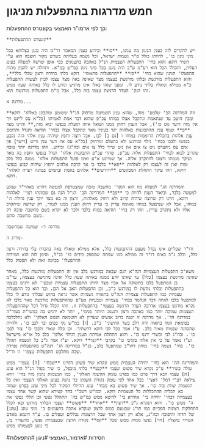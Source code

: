 # חמש מדרגות בהתפעלות מניגון
כך לפי אדמו"ר האמצעי בקונטרס ההתפעלות:

	**קונטרס ההתפעלות**

	ויש להקדים לזה בענין הניגון מה ענינו, **סו** וכידוע בענין המאמר דר"מ היה מנגן בצלותא בכל מיני ניגון כו', להיותו כולל ס"ר נשמות ישראל, וכל נשמה בעלותה בשרש מקור חוצבה הוא ע"י השיר דוקא והוא בחי' התפעלות העצמית הנ"ל באהבה בתענוגים כפי אופן שרשה למעלה בעונג העליון, והכולל הכל הוא רע"מ ע"כ היה מנגן בכל מיני ניגון כמ"ש במ"א. ותחלה יש להבין מהות התפעלו' הניגון שהוא בחי' **סז** **התפעלות פתאומי' דוקא בלתי בחירה ורצון שכלי כלל**, והוא התפעלות מורגשת ובלתי מורגשת בעצמו מצד שאינה באה מצד עצמו לכוין לעשות התפעלות כ"א ממילא ומאליו בלתי נודע לו. ומפני שזהו כאלו אינו מרגיש ונודע לו כלל באותה שעה ממש זהו הנק' העדר הרגשת עצמו בזה כלל, אבל מ"מ התפעלות מורגשת הוא.

	מדרגה א...

	**וזה המדרגה הב' שלמע' מזה, שהוא ענין השמיעה מרחוק הנ"ל ששומע ומתבונן באלהו' דוקא ומבין היטב עד שנתאמת ונתקבל אצלו במוחו עכ"פ שהוא דבר אמת לאמיתו (בל"א עס לייגט זיך אין מוח זייער גוט כו'), אבל הענין רחוק ממנו ושואל איזה תועלת בנפשו יבוא מזה,** והיינו מצד **פ** שגוף ענין ההתבוננות באלהות יקר בעיניו מאד ונתקבל אצלו בבחי' הודאה ותגדל ותרומם ענין אלהות בתכלית הרוממות במוחו ו [גם ב] לבו, אבל רוצה וחפץ שיהיה ענין אלהי הזה נקבע בנפשו ולבבו בבחי' גילוי ומורגש ולא בהעלם ומרחוק (בל"א עס איז דער ענין ווייט [זייער] פון אים עס גיהערט ניט צו אים און ניט שייך כלל צו אים וכה"ג) וכידוע. וזהו מדרגה יותר טובה שקרוב לבוא לבחי' התפעלות אלוה עכ"פ, שהרי עכ"פ התבוננות אלהו' תגדל בנפשו וחפץ בה מאד ועיקר מגמתו ורצונו להתקרב אליה. אך שמייגע א"ע ואינו פועל התפעלות אלהו' ממנה כלל בלב ומוח ואין זה לעצמו רק לאלהות **פא** בלבד כי אך קרבת אלהים יחפוץ שיהיה קבוע בנפשו דוקא, וזהו עיקר התחלת המבקשים **ודורשים** אלהים באמת ובתמים בכוונה רצויה לאלהו' דוקא.

	והמדרגה הג' למעלה מזו הוא הנקר' מחשבה טובה שמצטרפת למעשה דהיינו באהוי"ר שנוגע למעשה בלבד, וביאור הענין להיות כי **פב** המדריגה הב' הנ"ל הנה גם שכוונתו רצוי' לאלהות דוקא, היינו רק שרוצה שיהיה קרוב ולא רחוק מאלהות, ורצון זה בא מצד יוקר ענין גדולת ה' במוחו, אבל לא שנתפעל במוחו מאומה עדיין כי עדיין רחוק הענין ממנו לגמרי, רק שרוצה שיתקרב אליו ולא נתקרב עדיין. וזהו רק בחי' הודאה במוח בלבד ולכך לא יקרא בשם מחשבה טובה רק בשם מחשבה סתם.

	מדרגה ד- שמיעה שמחשבה

	מדרג ה-

	ודו"ר שכליים אינו נבדל מעצם ההתבוננות כלל, אלא ממילא ומאליו באה בהכרח בלי בחירה ורצון כלל, ובלב ג"כ באים דו"ר זה ממילא כמו שמחה שמספק בידים כו' כנ"ל, וסימן לזה הוא תמידות ההתפעלו' בכוונה זאת ולא תפסוק כלל

	משא"כ התפעלות העצמיות דנה"א הגם שבאה במורגש בלב אין זה התפעלות מורגשת כלל, מאחר שאינה מורגשת בעצמו [כלל] עד שאינו יודע ממנה באותה שעה כלל ואינה מרגישה בעצמה, עד"מ בן המתפעל בלבו בתשוקה אל אביו מצד היותו התפעלות עצמיות וטבעי' לא ירגיש בעצמו בהתפעלות ובלתי נודעת לו במורגש כ"כ, וכן התפעלות האב אל הבן. וכך הוא כל התפעלות עצמיות כמו התפעלות עצמיות דנה"ט בתאווה גשמיות אשר נראה בחוש שבלתי נודע לו כלל למתפעל בלבו לאיזה דבר הנחמד בבחי' עצמיות וטבעיות אע"פ שההתפעלות מורגשת מאד בלבו לא נקרא מורגש בעצמו אדרבה העדר הרגשה בעצמי' בהתפעלות זו. וזהו הכלל גדול דכל שההתפעלות העצמות עמוקה יותר כמו באהבה ורצון ותענוג היותר פנימי', יותר לא ירגיש בה כמשי"ת בעזר"ה במדרגה הד'. אך מדרגה זו ישנה ברוב אנשים שעדיין לא הוטמאה הנפש האלקי' ולא נתלכלכה בטומאת הגוף בתאוה זרה דלב בשר החיצוני' כ"כ. [ו] כמ"ש נקי כפים ובר לבב כו'. ולהיות שהכוונה שבמוח מאיר בלב. ע"ז אמר בכל לבי דוקא דרשתיך. וכן כלה שארי ולבבי כו' צור לבבי כו'. וכה"ג לבי ובשרי ירננו כו'. והוא התחלת אמיתת הענין דגילוי אלקו' בלב כל או"א מישראל וע"ז נאמר על כי אין אלוה בקרבי כו' בקרבי **קנד** דוקא. וע"ז אמר ג"כ כל הנשמה תהלל כו'. בחי' נשמה בחי' מוחין דחו"ב שמתפעל בלב, כנ"ל במדריגה הג' דנה"ט בהתפעלות נפרדת שבה מתלבש התפעלות עצמי' זו וד"ל.

	והמדריגה הה' הוא בחי' יחידה העצמית ממש ונקרא שיר פשוט דהיינו **שבחי' [ה] עצמי' ממש עולה בשיר** ע"כ נקרא שיר פשוט ועצמי **קנט** בלתי מוכפל, כי שיר כפול הנ"ל הוא עונג [ה] עצמי הבא דרך פרט כמו בפרט עומק ההשגה האלקי', כמו הנשמות נהנין מזיו בחי' זיווא עילאה דע"י דמל' דאצי' בכל אחד לפי עומק נקודת השגתו כך נהנה בעונג האלקי העצמי ואין כל הנשמות שוות בזה כו'. אך שיר פשוט בא מבחי' עונג ההיולי המקור לכל מיני עונג בפרט שמזה בא תכלית ההתכללות כל העצמיות דוקא. וכמ"ש רשב"י בחד קטירא שהוא קשר אחד עצמי בעצמיות דבחי' יחידה בי' אחידא בי' להיטא ממש כמ"ש בה' תתהלל נפשי וכן הללי נפשי את ה' ממש כו'. והוא הנקרא ג"כ **רצון** **אחד** **פשוט** ועצמי הבלתי מורגש ובא לכלל התחלקות רצונות הפכיים כמו חו"ג שבטעם כמוס לרצון שנקרא אהבה בתענוגים ב' מיני עונג [עונג] של חדוה והיפוכה וכה"ג, אלא רק רצון אחד שכל הרצונות נכללים וטפלים בו. ע"ד דוגמא מאדם הטרוד בהצלת [חיי] נפשו ממות ממש שכל **קס** נקודת הרצון שבעצמיות נפשו, מתעורר בו, כי נוגע לעצמותו ממש

#חסידות
#אדמור_האמצעי
#ניגון
#התפעלות
